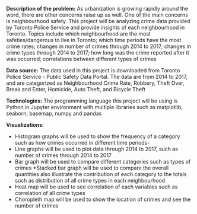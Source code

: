 **Description of the problem:**
As urbanization is growing rapidly around the word, there are other concerns raise up as well. One of the main concerns is neighbourhood safety. This project will be analyzing crime data provided by Toronto Police Service and provide insights of each neighbourhood in Toronto. Topics include which neighbourhood are the most safeties/dangerous to live in Toronto; which time periods have the most crime rates; changes in number of crimes through 2014 to 2017; changes in crime types through 2014 to 2017; how long was the crime reported after it was occurred; correlations between different types of crimes 

**Data source:** 
The data used in this project is downloaded from Toronto Police Service - Public Safety Data Portal. The data are from 2014 to 2017, and are categorized as Neighbourhood Crime Rate, Robbery, Theft Over, Break and Enter, Homicide, Auto Theft, and Bicycle Theft 

**Technologies:**
The programming language this project will be using is Python in Jupyter environment with multiple libraries such as matplotlib, seaborn, basemap, numpy and pandas

**Visualizations:**
* Histogram graphs will be used to show the frequency of a category such as how crimes occurred in different time periods-
* Line graphs will be used to plot data through 2014 to 2017, such as number of crimes through 2014 to 2017 
* Bar graph will be used to compare different categories such as types of crimes 
*Stacked bar graph will be used to compare the overall quantities also illustrate the contribution of each category to the totals such as distribution of all crime types in each neighbourhood 
* Heat map will be used to see correlation of each variables such as correlation of all crime types 
* Choropleth map will be used to show the location of crimes and see the number of crimes 
